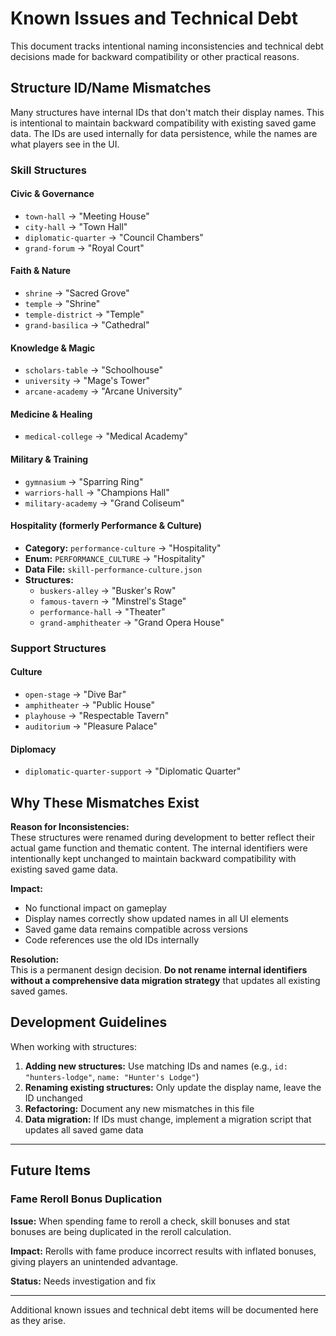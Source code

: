 # Known Issues and Technical Debt

This document tracks intentional naming inconsistencies and technical debt decisions made for backward compatibility or other practical reasons.

## Structure ID/Name Mismatches

Many structures have internal IDs that don't match their display names. This is intentional to maintain backward compatibility with existing saved game data. The IDs are used internally for data persistence, while the names are what players see in the UI.

### Skill Structures

#### Civic & Governance
- `town-hall` → "Meeting House"
- `city-hall` → "Town Hall"
- `diplomatic-quarter` → "Council Chambers"
- `grand-forum` → "Royal Court"

#### Faith & Nature
- `shrine` → "Sacred Grove"
- `temple` → "Shrine"
- `temple-district` → "Temple"
- `grand-basilica` → "Cathedral"

#### Knowledge & Magic
- `scholars-table` → "Schoolhouse"
- `university` → "Mage's Tower"
- `arcane-academy` → "Arcane University"

#### Medicine & Healing
- `medical-college` → "Medical Academy"

#### Military & Training
- `gymnasium` → "Sparring Ring"
- `warriors-hall` → "Champions Hall"
- `military-academy` → "Grand Coliseum"

#### Hospitality (formerly Performance & Culture)
- **Category:** `performance-culture` → "Hospitality"
- **Enum:** `PERFORMANCE_CULTURE` → "Hospitality"
- **Data File:** `skill-performance-culture.json`
- **Structures:**
  - `buskers-alley` → "Busker's Row"
  - `famous-tavern` → "Minstrel's Stage"
  - `performance-hall` → "Theater"
  - `grand-amphitheater` → "Grand Opera House"

### Support Structures

#### Culture
- `open-stage` → "Dive Bar"
- `amphitheater` → "Public House"
- `playhouse` → "Respectable Tavern"
- `auditorium` → "Pleasure Palace"

#### Diplomacy
- `diplomatic-quarter-support` → "Diplomatic Quarter"

## Why These Mismatches Exist

**Reason for Inconsistencies:**  
These structures were renamed during development to better reflect their actual game function and thematic content. The internal identifiers were intentionally kept unchanged to maintain backward compatibility with existing saved game data.

**Impact:**
- No functional impact on gameplay
- Display names correctly show updated names in all UI elements
- Saved game data remains compatible across versions
- Code references use the old IDs internally

**Resolution:**  
This is a permanent design decision. **Do not rename internal identifiers without a comprehensive data migration strategy** that updates all existing saved games.

## Development Guidelines

When working with structures:

1. **Adding new structures:** Use matching IDs and names (e.g., `id: "hunters-lodge"`, `name: "Hunter's Lodge"`)
2. **Renaming existing structures:** Only update the display name, leave the ID unchanged
3. **Refactoring:** Document any new mismatches in this file
4. **Data migration:** If IDs must change, implement a migration script that updates all saved game data

---

## Future Items

### Fame Reroll Bonus Duplication

**Issue:** When spending fame to reroll a check, skill bonuses and stat bonuses are being duplicated in the reroll calculation.

**Impact:** Rerolls with fame produce incorrect results with inflated bonuses, giving players an unintended advantage.

**Status:** Needs investigation and fix

---

Additional known issues and technical debt items will be documented here as they arise.
